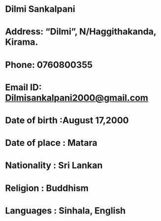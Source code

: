# Dilmi Sankalpani
# Address: “Dilmi”, N/Haggithakanda, Kirama.
# Phone: 0760800355 
# Email ID: Dilmisankalpani2000@gmail.com 
# Date of birth :August 17,2000
# Date of place : Matara 
# Nationality : Sri Lankan 
# Religion : Buddhism 
# Languages : Sinhala, English   
